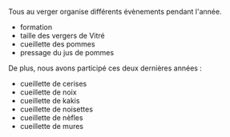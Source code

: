 Tous au verger organise différents évènements pendant l'année.

- formation 
- taille des vergers de Vitré
- cueillette des pommes
- pressage du jus de pommes

De plus, nous avons participé ces deux dernières années :

- cueillette de cerises
- cueillette de noix
- cueillette de kakis 
- cueillette de noisettes
- cueillette de nèfles
- cueillette de mures